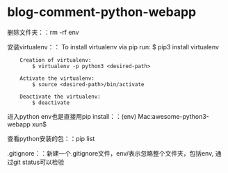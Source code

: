# blog-comment-python-webapp

删除文件夹：：rm -rf env

安装virtualenv：：
		To install virtualenv via pip run:
			$ pip3 install virtualenv
		
		Creation of virtualenv:
			$ virtualenv -p python3 <desired-path>
		
		Activate the virtualenv:
			$ source <desired-path>/bin/activate
		
		Deactivate the virtualenv:
			$ deactivate

进入python env也是直接用pip install：：(env) Mac:awesome-python3-webapp xun$

查看python安装的包：：pip list

.gitignore：：新建一个.gitignore文件，env/表示忽略整个文件夹，包括env, 通过git status可以检验